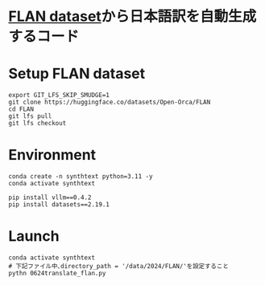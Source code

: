 # [FLAN dataset](https://huggingface.co/datasets/Open-Orca/FLAN)から日本語訳を自動生成するコード

# Setup FLAN dataset
~~~
export GIT_LFS_SKIP_SMUDGE=1
git clone https://huggingface.co/datasets/Open-Orca/FLAN
cd FLAN
git lfs pull 
git lfs checkout
~~~

# Environment
~~~
conda create -n synthtext python=3.11 -y
conda activate synthtext

pip install vllm==0.4.2
pip install datasets==2.19.1
~~~

# Launch
~~~
conda activate synthtext
# 下記ファイル中､directory_path = '/data/2024/FLAN/'を設定すること
pythn 0624translate_flan.py
~~~